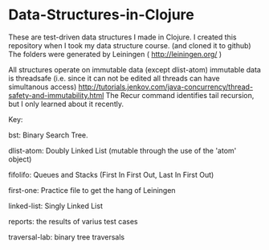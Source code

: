 # Data-Structures-in-Clojure
These are test-driven data structures I made in Clojure.
I created this repository when I took my data structure course. (and cloned it to github)
The folders were generated by Leiningen ( http://leiningen.org/ )

All structures operate on immutable data (except dlist-atom)
immutable data is threadsafe (i.e. since it can not be edited all threads can have simultanous access)
http://tutorials.jenkov.com/java-concurrency/thread-safety-and-immutability.html
The Recur command identifies tail recursion, but I only learned about it recently.

Key:

bst:            Binary Search Tree.

dlist-atom:     Doubly Linked List (mutable through the use of the 'atom' object)

fifolifo:       Queues and Stacks (First In First Out, Last In First Out)

first-one:      Practice file to get the hang of Leiningen

linked-list:    Singly Linked List

reports:        the results of varius test cases

traversal-lab:  binary tree traversals
